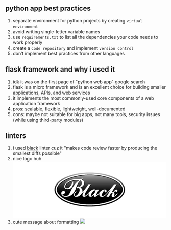 ## python app best practices

1. separate environment for python projects by creating `virtual environment`
2. avoid writing single-letter variable names
3. use `requirements.txt` to list all the dependencies your code needs to work properly
4. create a `code repository` and implement `version control`
5. don’t implement best practices from other languages

## flask framework and why i used it
1. ~~idk it was on the first page of "python web app" google search~~
2. flask is a micro framework and is an excellent choice for building smaller applications, APIs, and web services
3. it  implements the most commonly-used core components of a web application framework
4. pros: scalable, flexible, lightweight, well-documented
5. cons: maybe not suitable for big apps, not many tools, security issues (while using third-party modules)

## linters
1. i used [black](https://github.com/psf/black) linter cuz it "makes code review faster by producing the smallest diffs possible"
2. nice logo huh
   ![](https://raw.githubusercontent.com/psf/black/main/docs/_static/logo2-readme.png)
3. cute message about formatting
   ![](https://i.imgur.com/jIjKCOD.png)